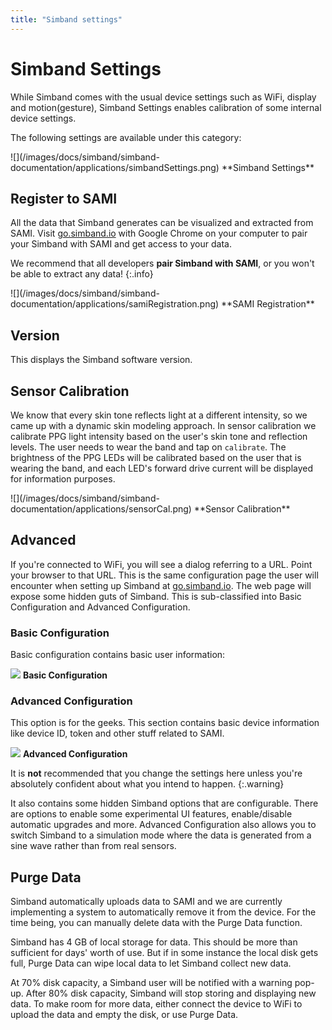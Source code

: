 ```yaml
---
title: "Simband settings"
---
```


# Simband Settings
While Simband comes with the usual device settings such as WiFi, display and motion(gesture), Simband Settings enables calibration of some internal device settings.

The following settings are available under this category:

<div  class="photo-grid" style="max-width: 512px;">
 ![](/images/docs/simband/simband-documentation/applications/simbandSettings.png)
**Simband Settings**
</div>

## Register to SAMI
All the data that Simband generates can be visualized and extracted from SAMI. Visit [go.simband.io](http://go.simband.io) with Google Chrome on your computer to pair your Simband with SAMI and get access to your data.

We recommend that all developers **pair Simband with SAMI**, or you won't be able to extract any data!
{:.info}

<div  class="photo-grid" style="max-width: 512px;">
 ![](/images/docs/simband/simband-documentation/applications/samiRegistration.png)
**SAMI Registration**
</div>

## Version
This displays the Simband software version.

## Sensor Calibration
We know that every skin tone reflects light at a different intensity, so we came up with a dynamic skin modeling approach. In sensor calibration we calibrate PPG light intensity based on the user's skin tone and reflection levels. The user needs to wear the band and tap on `calibrate`. The brightness of the PPG LEDs will be calibrated based on the user that is wearing the band, and each LED's forward drive current will be displayed for information purposes.

<div  class="photo-grid" style="max-width: 512px;">
 ![](/images/docs/simband/simband-documentation/applications/sensorCal.png)
**Sensor Calibration**
</div>

## Advanced
If you're connected to WiFi, you will see a dialog referring to a URL. Point your browser to that URL. This is the same configuration page the user will encounter when setting up Simband at [go.simband.io](http://go.simband.io). The web page will expose some hidden guts of Simband. This is sub-classified into Basic Configuration and Advanced Configuration.

### Basic Configuration
Basic configuration contains basic user information:


![](/images/docs/simband/simband-documentation/applications/basicConfig.png)
**Basic Configuration**


### Advanced Configuration
This option is for the geeks. This section contains basic device information like device ID, token and other stuff related to SAMI.

![](/images/docs/simband/simband-documentation/applications/advancedConfig.png)
**Advanced Configuration**

It is **not** recommended that you change the settings here unless you're absolutely confident about what you intend to happen.
{:.warning}

It also contains some hidden Simband options that are configurable. There are options to enable some experimental UI features, enable/disable automatic upgrades and more. Advanced Configuration also allows you to switch Simband to a simulation mode where the data is generated from a sine wave rather than from real sensors.

## Purge Data

Simband automatically uploads data to SAMI and we are currently implementing a system to automatically remove it from the device. For the time being, you can manually delete data with the Purge Data function. 

Simband has 4 GB of local storage for data. This should be more than sufficient for days' worth of use. But if in some instance the local disk gets full, Purge Data can wipe local data to let Simband collect new data.

At 70% disk capacity, a Simband user will be notified with a warning pop-up. After 80% disk capacity, Simband will stop storing and displaying new data. To make room for more data, either connect the device to WiFi to upload the data and empty the disk, or use Purge Data.